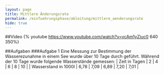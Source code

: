 ```yaml
---
layout: page
title: Mittlere Änderungsrate
permalink: /einfuehrungsphase/ableitung/mittlere_aenderungsrate
hide: true
---
```

##Video
{% youtube https://www.youtube.com/watch?v=vcAm1yZiuc0 640 350%}

##Aufgaben
###Aufgabe 1
Eine Messung zur Bestimmung der Wasserezunahme in einem See wurde über 10 Tage durch geführt.
Während der 10 Tage wurde folgende Wasserstände gemessen:
| Zeit in Tagen | 2 | 4 | 6 | 8 | 10 |
| Wasserstand in 1000l | 6,78 | 7,09 | 6,89 | 7,20 | 7,01 |
